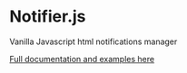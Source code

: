 # Notifier.js
Vanilla Javascript html notifications manager

[Full documentation and examples here](https://www.sowecms.com/demos/Notifier.js)